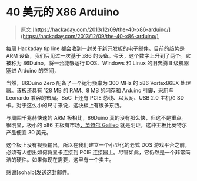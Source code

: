 # 40 美元的 X86 Arduino

> 原文:[https://hackaday.com/2013/12/09/the-40-x86-arduino/](https://hackaday.com/2013/12/09/the-40-x86-arduino/)

每周 Hackaday tip line 都会收到一封关于新开发板的电子邮件。目前的趋势是 ARM 设备，我们只见过一次基于 x86 的设备。今天，这个数字上升到了两个。它被称为 86Duino，将一台能够运行 DOS、Windows 和 Linux 的旧奔腾 II 级机器塞进 Arduino 的空间，

当然，86Duino Zero 配备了一个运行频率为 300 MHz 的 x86 Vortex86EX 处理器。该板还具有 128 MB 的 RAM、8 MB 的闪存和 Arduino 引脚，采用与 Leonardo 兼容的布局。SoC 上还有 PCIE 总线、以太网、USB 2.0 主机和 SD 卡。对于这么小的尺寸来说，这块板上有很多东西。

与周围千兆赫快速的 ARM 板相比，86Duino 真的没有那么快，但这不是重点。很明显，极小的 x86 主板有市场[，英特尔 Galileo](http://hackaday.com/2013/10/03/the-intel-powered-arduino/) 就是明证，这种主板比英特尔产品便宜 30 美元。

这个板上没有视频输出，所以在我们建立一个小型化的老式 DOS 游戏平台之前，必须有人想出如何将显卡连接到 PCIE 连接器上。尽管如此，它仍然是一个非常简洁的硬件。如果你现在需要，这里有一个卖主。

感谢[sohaib]发送这封邮件。